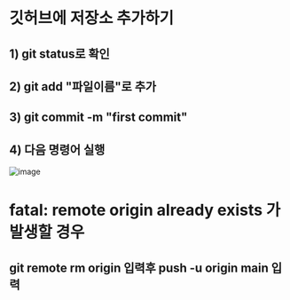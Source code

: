 # 깃허브에 저장소 추가하기 

## 1) git status로 확인 
## 2) git add "파일이름"로 추가
## 3) git commit -m "first commit"
## 4) 다음 명령어 실행
![image](https://user-images.githubusercontent.com/73323188/127730227-ed92bf5a-8a44-46fe-85ff-dcaadb6c885e.png)


# fatal: remote origin already exists 가 발생할 경우
## git remote rm origin 입력후  push -u origin main 입력
